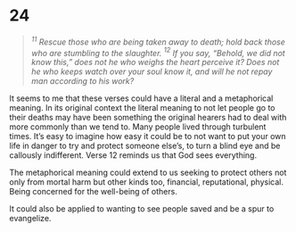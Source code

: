 # 24

> *$^{11}$ Rescue those who are being taken away to death;
  hold back those who are stumbling to the slaughter.
  $^{12}$ If you say, “Behold, we did not know this,”
  does not he who weighs the heart perceive it?
  Does not he who keeps watch over your soul know it,
  and will he not repay man according to his work?*  

It seems to me that these verses could have a literal and a metaphorical meaning. In its original context the literal meaning to not let people go to their deaths may have been something the original hearers had to deal with more commonly than we tend to. Many people lived through turbulent times. It’s easy to imagine how easy it could be to not want to put your own life in danger to try and protect someone else’s, to turn a blind eye and be callously indifferent. Verse 12 reminds us that God sees everything. 

The metaphorical meaning could extend to us seeking to protect others not only from mortal harm but other kinds too, financial, reputational, physical. Being concerned for the well-being of others. 

It could also be applied to wanting to see people saved and be a spur to evangelize.